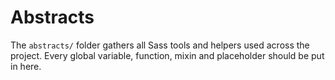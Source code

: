 # Abstracts

The `abstracts/` folder gathers all Sass tools and helpers used across the project. Every global variable, function, mixin and placeholder should be put in here.

